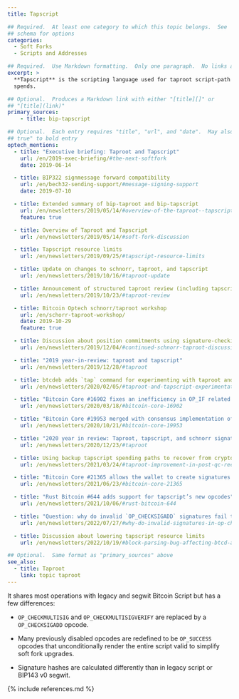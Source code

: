 ```yaml
---
title: Tapscript

## Required.  At least one category to which this topic belongs.  See
## schema for options
categories:
  - Soft Forks
  - Scripts and Addresses

## Required.  Use Markdown formatting.  Only one paragraph.  No links allowed.
excerpt: >
  **Tapscript** is the scripting language used for taproot script-path
  spends.

## Optional.  Produces a Markdown link with either "[title][]" or
## "[title](link)"
primary_sources:
    - title: bip-tapscript

## Optional.  Each entry requires "title", "url", and "date".  May also use "feature:
## true" to bold entry
optech_mentions:
  - title: "Executive briefing: Taproot and Tapscript"
    url: /en/2019-exec-briefing/#the-next-softfork
    date: 2019-06-14

  - title: BIP322 signmessage forward compatibility
    url: /en/bech32-sending-support/#message-signing-support
    date: 2019-07-10

  - title: Extended summary of bip-taproot and bip-tapscript
    url: /en/newsletters/2019/05/14/#overview-of-the-taproot--tapscript-proposed-bips
    feature: true

  - title: Overview of Taproot and Tapscript
    url: /en/newsletters/2019/05/14/#soft-fork-discussion

  - title: Tapscript resource limits
    url: /en/newsletters/2019/09/25/#tapscript-resource-limits

  - title: Update on changes to schnorr, taproot, and tapscript
    url: /en/newsletters/2019/10/16/#taproot-update

  - title: Announcement of structured taproot review (including tapscript)
    url: /en/newsletters/2019/10/23/#taproot-review

  - title: Bitcoin Optech schnorr/taproot workshop
    url: /en/schorr-taproot-workshop/
    date: 2019-10-29
    feature: true

  - title: Discussion about position commitments using signature-checking opcodes
    url: /en/newsletters/2019/12/04/#continued-schnorr-taproot-discussion

  - title: "2019 year-in-review: taproot and tapscript"
    url: /en/newsletters/2019/12/28/#taproot

  - title: btcdeb adds `tap` command for experimenting with taproot and tapscript
    url: /en/newsletters/2020/02/05/#taproot-and-tapscript-experimentation-tool

  - title: "Bitcoin Core #16902 fixes an inefficiency in OP_IF related opcodes"
    url: /en/newsletters/2020/03/18/#bitcoin-core-16902

  - title: "Bitcoin Core #19953 merged with consensus implementation of BIP342"
    url: /en/newsletters/2020/10/21/#bitcoin-core-19953

  - title: "2020 year in review: Taproot, tapscript, and schnorr signatures"
    url: /en/newsletters/2020/12/23/#taproot

  - title: Using backup tapscript spending paths to recover from crypto breaks
    url: /en/newsletters/2021/03/24/#taproot-improvement-in-post-qc-recovery-at-no-onchain-cost

  - title: "Bitcoin Core #21365 allows the wallet to create signatures for tapscript spends"
    url: /en/newsletters/2021/06/23/#bitcoin-core-21365

  - title: "Rust Bitcoin #644 adds support for tapscript’s new opcodes"
    url: /en/newsletters/2021/10/06/#rust-bitcoin-644

  - title: "Question: why do invalid `OP_CHECKSIGADD` signatures fail their script?"
    url: /en/newsletters/2022/07/27/#why-do-invalid-signatures-in-op-checksigadd-not-push-to-the-stack

  - title: Discussion about lowering tapscript resource limits
    url: /en/newsletters/2022/10/19/#block-parsing-bug-affecting-btcd-and-lnd

## Optional.  Same format as "primary_sources" above
see_also:
  - title: Taproot
    link: topic taproot
---
```

It shares most operations with legacy and segwit Bitcoin Script but
has a few differences:

- `OP_CHECKMULTISIG` and `OP_CHECKMULTISIGVERIFY` are replaced by a
  `OP_CHECKSIGADD` opcode.

- Many previously disabled opcodes are redefined to be `OP_SUCCESS` opcodes that
  unconditionally render the entire script valid to simplify soft fork
  upgrades.

- Signature hashes are calculated differently than in legacy script or
  BIP143 v0 segwit.

{% include references.md %}
